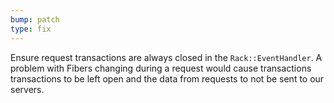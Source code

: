 ```yaml
---
bump: patch
type: fix
---
```


Ensure request transactions are always closed in the `Rack::EventHandler`. A problem with Fibers changing during a request would cause transactions transactions to be left open and the data from requests to not be sent to our servers.
